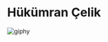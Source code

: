 # Hükümran Çelik
![giphy](https://user-images.githubusercontent.com/36935662/58375401-e8247b80-7f5a-11e9-8732-e462fd1bd6f6.gif)

